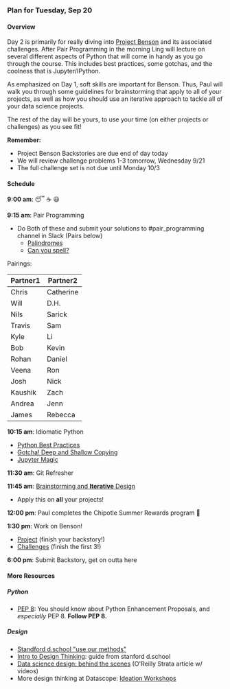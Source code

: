 ### Plan for Tuesday, Sep 20

#### Overview

Day 2 is primarily for really diving into [Project Benson](/projects/01-benson) and its associated challenges.  After Pair Programming in the morning Ling will lecture on several different aspects of Python that will come in handy as you go through the course.  This includes best practices, some gotchas, and the coolness that is Jupyter/IPython.

As emphasized on Day 1, soft skills are important for Benson.  Thus, Paul will walk you through some guidelines for brainstorming that apply to all of your projects, as well as how you should use an iterative approach to tackle all of your data science projects.

The rest of the day will be yours, to use your time (on either projects or challenges) as you see fit!

**Remember:**
* Project Benson Backstories are due end of day today
* We will review challenge problems 1-3 tomorrow, Wednesday 9/21
* The full challenge set is not due until Monday 10/3

#### Schedule

**9:00 am**: :sleeping: :coffee: :smiley:

**9:15 am**: Pair Programming
* Do Both of these and submit your solutions to #pair_programming channel in Slack (Pairs below)
  * [Palindromes](pair-palindrome.md)
  * [Can you spell?](pair-can_you_spell.md)  

Pairings:  

| Partner1 | Partner2|
|----------|---------|
| Chris | Catherine |
| Will | D.H.|
| Nils | Sarick |
| Travis | Sam |
| Kyle | Li |
| Bob | Kevin |
| Rohan | Daniel |
| Veena | Ron |
| Josh | Nick |
| Kaushik | Zach |
| Andrea | Jenn |
| James | Rebecca |

**10:15 am**: Idiomatic Python
* [Python Best Practices](python_best_practices.pdf)
* [Gotcha! Deep and Shallow Copying](deep_vs_shallow_copying.ipynb)
* [Jupyter Magic](Jupyter_tips.ipynb)

**11:30 am**: Git Refresher

**11:45 am**: [Brainstorming and **Iterative** Design](Brainstorming_and_Design.md)
* Apply this on **all** your projects!

**12:00 pm**: Paul completes the Chipotle Summer Rewards program :tada:   

**1:30 pm**: Work on Benson!
* [Project](/projects/01-benson) (finish your backstory!)
* [Challenges](/challenges/01-data_munging/) (finish the first 3!)

**6:00 pm**: Submit Backstory, get on outta here

#### More Resources
##### Python
  * [PEP 8](https://www.python.org/dev/peps/pep-0008/): You should know about Python Enhancement Proposals, and _especially_ PEP 8. **Follow PEP 8.**

##### Design
- [Standford d.school "use our methods"](http://dschool.stanford.edu/use-our-methods/)
- [Intro to Design Thinking](https://dschool.stanford.edu/sandbox/groups/designresources/wiki/36873/attachments/74b3d/ModeGuideBOOTCAMP2010L.pdf): guide from stanford d.school
- [Data science design: behind the scenes](http://radar.oreilly.com/2013/10/ideation-a-human-centered-design-and-data-workshop.html) (O'Reilly Strata article w/ videos)
- More design thinking at Datascope: [Ideation Workshops](http://datascopeanalytics.com/blog/how-might-we/)

